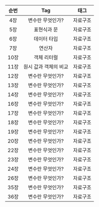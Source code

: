 | 순번 | Tag                          | 태그                | 
| :----: | :--------------------------: | :-----------------: |
| 4장 | 변수란 무엇인가? | 자료구조 | [바로가기](./data_structure) | 
| 5장 | 표현식과 문 | 자료구조 | [바로가기](./data_structure) | 
| 6장 | 데이터 타입 | 자료구조 | [바로가기](./data_structure) | 
| 7장 | 연산자 | 자료구조 | [바로가기](./data_structure) | 
| 10장 | 객체 리터럴 | 자료구조 | [바로가기](./data_structure) | 
| 11장 | 원시 값과 객체의 비교 | 자료구조 | [바로가기](./data_structure) | 
| 12장 | 변수란 무엇인가? | 자료구조 | [바로가기](./data_structure) | 
| 13장 | 변수란 무엇인가? | 자료구조 | [바로가기](./data_structure) | 
| 14장 | 변수란 무엇인가? | 자료구조 | [바로가기](./data_structure) | 
| 16장 | 변수란 무엇인가? | 자료구조 | [바로가기](./data_structure) | 
| 17장 | 변수란 무엇인가? | 자료구조 | [바로가기](./data_structure) | 
| 18장 | 변수란 무엇인가? | 자료구조 | [바로가기](./data_structure) | 
| 19장 | 변수란 무엇인가? | 자료구조 | [바로가기](./data_structure) | 
| 20장 | 변수란 무엇인가? | 자료구조 | [바로가기](./data_structure) | 
| 22장 | 변수란 무엇인가? | 자료구조 | [바로가기](./data_structure) | 
| 23장 | 변수란 무엇인가? | 자료구조 | [바로가기](./data_structure) | 
| 24장 | 변수란 무엇인가? | 자료구조 | [바로가기](./data_structure) | 
| 26장 | 변수란 무엇인가? | 자료구조 | [바로가기](./data_structure) | 
| 35장 | 변수란 무엇인가? | 자료구조 | [바로가기](./data_structure) | 
| 36장 | 변수란 무엇인가? | 자료구조 | [바로가기](./data_structure) | 
